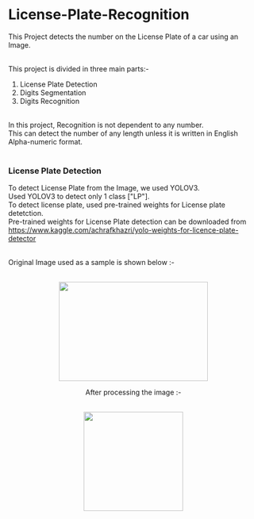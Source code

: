 # License-Plate-Recognition

This Project detects the number on the License Plate of a car using an Image.<br /><br />

This project is divided in three main parts:-<br />
1. License Plate Detection<br />
2. Digits Segmentation<br />
3. Digits Recognition<br /><br />

In this project, Recognition is not dependent to any number.<br />
This can detect the number of any length unless it is written in English Alpha-numeric format.<br /><br />

### License Plate Detection

To detect License Plate from the Image, we used YOLOV3.<br />
Used YOLOV3 to detect only 1 class ["LP"].<br />
To detect license plate, used pre-trained weights for License plate detetction.<br />
Pre-trained weights for License Plate detection can be downloaded from https://www.kaggle.com/achrafkhazri/yolo-weights-for-licence-plate-detector<br /><br />

Original Image used as a sample is shown below :-<br /><br />
<div align="center">
<img src="https://github.com/gearhead0909/License-Plate-Recognition/blob/master/Original.jpg" width="300" height="200">

After processing the image :-<br /><br />
<div align="center">
<img src="https://github.com/gearhead0909/License-Plate-Recognition/blob/master/Processed.jpg" width="200" height="200">
